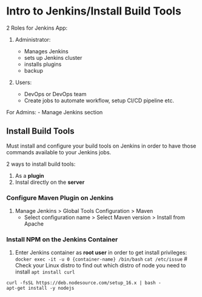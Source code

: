 # Intro to Jenkins/Install Build Tools

2 Roles for Jenkins App:
1. Administrator:
    - Manages Jenkins
    - sets up Jenkins cluster
    - installs plugins
    - backup

2. Users:
    - DevOps or DevOps team
    - Create jobs to automate workflow, setup CI/CD pipeline etc.

For Admins:
    - Manage Jenkins section

## Install Build Tools
Must install and configure your build tools on Jenkins in order to have those commands available to your Jenkins jobs.

2 ways to install build tools:
1. As a **plugin**
2. Instal directly on the **server**

### Configure Maven Plugin on Jenkins

1. Manage Jenkins > Global Tools Configuration > Maven
    - Select configuration name > Select Maven version > Install from Apache

### Install NPM on the Jenkins Container

1. Enter Jenkins container as **root user** in order to get install privileges:
`docker exec -it -u 0 {container-name} /bin/bash`
`cat /etc/issue` # Check your Linux distro to find out which distro of node you need to install
`apt install curl`
```
curl -fsSL https://deb.nodesource.com/setup_16.x | bash -
apt-get install -y nodejs
```